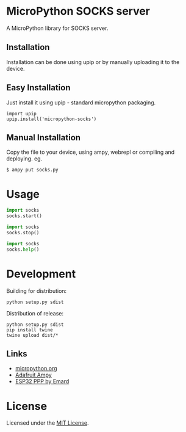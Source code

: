 # MicroPython SOCKS server

A MicroPython library for SOCKS server.

## Installation

Installation can be done using upip or by manually uploading it to the device.

## Easy Installation

Just install it using upip - standard micropython packaging.
```
import upip
upip.install('micropython-socks')
```

## Manual Installation

Copy the file to your device, using ampy, webrepl or compiling and deploying. eg.

```
$ ampy put socks.py
```

# Usage

```python
import socks
socks.start()
```

```python
import socks
socks.stop()
```

```python
import socks
socks.help()
```

# Development

Building for distribution:
```
python setup.py sdist
```

Distribution of release:
```
python setup.py sdist
pip install twine
twine upload dist/*
```

## Links

* [micropython.org](http://micropython.org)
* [Adafruit Ampy](https://learn.adafruit.com/micropython-basics-load-files-and-run-code/install-ampy)
* [ESP32 PPP by Emard](https://github.com/emard/esp32ppp)

# License

Licensed under the [MIT License](http://opensource.org/licenses/MIT).
